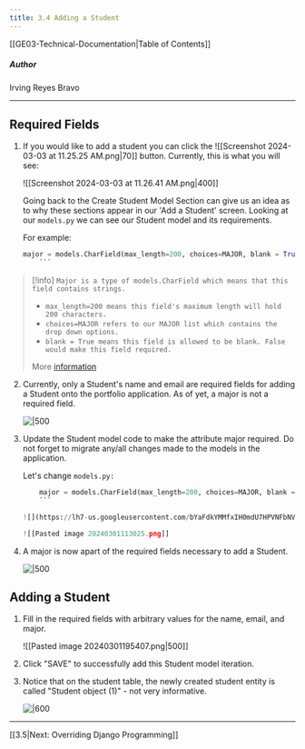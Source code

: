 ```yaml
---
title: 3.4 Adding a Student
---
```

[[GE03-Technical-Documentation|Table of Contents]]
##### Author
Irving Reyes Bravo

***
## Required Fields

1. If you would like to add a student you can click the ![[Screenshot 2024-03-03 at 11.25.25 AM.png|70]] button.
	Currently, this is what you will see:
	
	![[Screenshot 2024-03-03 at 11.26.41 AM.png|400]]
	
	Going back to the Create Student Model Section can give us an idea as to why these sections appear in our 'Add a Student' screen. Looking at our `models.py` we can see our Student model and its requirements. 

	For example:	
	``` python 
	major = models.CharField(max_length=200, choices=MAJOR, blank = True)
		```

>[!info]
> `Major is a type of models.CharField which means that this field contains strings.`
> - `max_length=200 means this field's maximum length will hold 200 characters.`
> - `choices=MAJOR refers to our MAJOR list which contains the drop down options.`
> - `blank = True means this field is allowed to be blank. False would make this field required.`
> 
> More  [information]([https://developer.mozilla.org/en-US/docs/Learn/Server-side/Django/Models)
> 

2. Currently, only a Student's name and email are required fields for adding a Student onto the portfolio application. As of yet, a major is not a required field.

	![|500](https://lh7-us.googleusercontent.com/ebwl7nMo2q-KB3kFMOarfsTdRUrSKH7TP3UcobDV8RGo-BuCcTkkTnsGN381deENk2yDvU8DVTvnAHWIEDDLGXxuW_jZBAYUuBej0YeTnKiL8wZzP7H_cz6mI60i7jLNDo3_QQwCtw8O)

3. Update the Student model code to make the attribute major required. Do not forget to migrate any/all changes made to the models in the application.
	
	Let's change `models.py:`
	``` python 
		major = models.CharField(max_length=200, choices=MAJOR, blank = False)
		```
	
	![](https://lh7-us.googleusercontent.com/bYaFdkYMMfxIH0mdU7HPVNFbNVxb-SMjPBIF-WtbJLWnSCpDZBe5v1Dobyeb5Fi3aBq89paE420kSWtXJcKa82wnJ6_wrKDlrdI8UIyDRhg2V4bLfjihMoiB4r29QAK6IHHBeOmLgnC6)
	
	![[Pasted image 20240301113025.png]]

4. A major is now apart of the required fields necessary to add a Student.

	 ![|500](https://lh7-us.googleusercontent.com/JTmdwPHp_irovnwYAUGpmxpGCkBB-QHIKDqyhnRJzl_RWzNGo6X1P6DMdGAIThUsZOGPHs_AN70EK-fj8alQFyzq9H3pe82kbEdC8Cn1nRHNToKUncvWG-qgGF6deS02kU6vr8fNEWKb)

## Adding a Student

1. Fill in the required fields with arbitrary values for the name, email, and major.

	![[Pasted image 20240301195407.png|500]]

2. Click "SAVE"  to successfully add this Student model iteration.
3. Notice that on the student table, the newly created student entity is called "Student object (1)" - not very informative.

	![|600](https://lh7-us.googleusercontent.com/eovivP2YJDslzaysh8Vs6-VZpcmj7i3VTkAHhvd9mAJ8CE7pxS6GM4lGRPEBc51pV4vEKfGGDk04Co5C2fbz3PjfgKX5ffztGtm2jTE-KC_7FDL7IGJDtSsuljr_tRpx2NXGChFoxD8F)


***

[[3.5|Next: Overriding Django Programming]]
